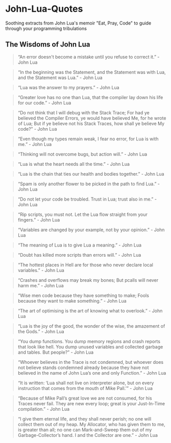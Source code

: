 # John-Lua-Quotes
Soothing extracts from John Lua's memoir "Eat, Pray, Code" to guide through your programming tribulations

## The Wisdoms of John Lua

>“An error doesn't become a mistake until you refuse to correct it.” - John Lua


>“In the beginning was the Statement, and the Statement was with Lua, and the Statement was Lua.” - John Lua


>“Lua was the answer to my prayers.” - John Lua


>“Greater love has no one than Lua, that the compiler lay down his life for our code.” - John Lua


>“Do not think that I will debug with the Stack Trace; For had ye believed the Compiler Errors, ye would have believed Me, for he wrote of Lua; But if ye believe not his Stack Traces, how shall ye believe My code?” - John Lua


>“Even though my types remain weak, I fear no error, for Lua is with me.” - John Lua


>“Thinking will not overcome bugs, but action will.” - John Lua


>“Lua is what the heart needs all the time.” - John Lua


>“Lua is the chain that ties our health and bodies together.” - John Lua


>“Spam is only another flower to be picked in the path to find Lua.” - John Lua


>“Do not let your code be troubled. Trust in Lua; trust also in me.” - John Lua


>“Rip scripts, you must not. Let the Lua flow straight from your fingers.” - John Lua


>“Variables are changed by your example, not by your opinion.” - John Lua


>“The meaning of Lua is to give Lua a meaning.” - John Lua


>“Doubt has killed more scripts than errors will.” - John Lua


>“The hottest places in Hell are for those who never declare local variables.” - John Lua


>“Crashes and overflows may break my bones; But pcalls will never harm me.” - John Lua


>“Wise men code because they have something to make; Fools because they want to make something.” - John Lua


>“The art of optimising is the art of knowing what to overlook.” - John Lua


>“Lua is the joy of the good, the wonder of the wise, the amazement of the Gods.” - John Lua


>“You dump functions. You dump memory regions and crash reports that look like hell. You dump unused variables and collected garbage and tables. But people?” - John Lua

>“Whoever believes in the Trace is not condemned, but whoever does not believe stands condemned already because they have not believed in the name of John Lua’s one and only Function.” - John Lua


>“It is written: ‘Lua shall not live on interpreter alone, but on every instruction that comes from the mouth of Mike Pall.’” - John Lua


> “Because of Mike Pall’s great love we are not consumed, for his Traces never fail. They are new every loop; great is your Just-In-Time compilation.” - John Lua


> “I give them eternal life, and they shall never perish; no one will collect them out of my heap. My Allocator, who has given them to me, is greater than all; no one can Mark-and-Sweep them out of my Garbage-Collector’s hand. I and the Collector are one.” - John Lua

